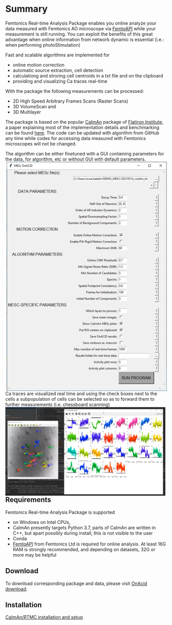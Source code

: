# Summary

Femtonics Real-time Analysis Package enables you online analyze your data measured with Femtonics AO microscope
via [FemtoAPI](https://kb.femtonics.eu/display/SUP/FemtoAPI+1.0) while your measurement is still running. You can exploit the benefits of this great advantage
when online information from network dynamic is essential (i.e.: when performing photoStimulation)

Fast and scalable algorithms are implemented for
- online motion correction
- automatic source extraction, cell detection 
- calculationg and stroring cell centroids in a txt file and on the clipboard
- providing and visualizing Ca traces real-time

With the package the following measurements can be processed:
- 2D High Speed Arbitrary Frames Scans (Raster Scans)
- 3D VolumeScan and 
- 3D Multilayer 

The package is based on the popular [CaImAn](https://github.com/flatironinstitute/CaImAn) package of [Flatiron Institute](https://www.simonsfoundation.org/flatiron/), a paper explaining most of the 
implementation details and benchmarking can be found [here](https://elifesciences.org/articles/38173). The code can be updated with algorithm from GitHub
any time while codes for accessing data measured with Femtonics microscopes will not be changed.

The algorithm can be either finetuned with a GUI containing parameters for the data, for algorithm, etc or without GUI with default parameters.
<img src="https://github.com/Femtonics/FemtoAPI/blob/main/OnAcid/doc/img/Picture1.png" width="500" align="right">

Ca traces are visualized real time and using the check boxes next to the cells a subpopulation of cells can be selected so as to forward them to further measurements (i.e. chessboard scanning)
<img src="https://github.com/Femtonics/FemtoAPI/blob/main/OnAcid/doc/img/Picture2.png" width="500" align="left">

## Requirements

Femtonics Real-time Analysis Package is supported
- on Windows on Intel CPUs,
- CaImAn presently targets Python 3.7, parts of CaImAn are written in C++, but apart possibly during install, this is not visible to the user
- Conda
- [FemtoAPI](https://kb.femtonics.eu/display/SUP/FemtoAPI+1.0) from Femtonics Ltd is required for online analysis. At least 16G RAM is strongly recommended, and depending on datasets, 32G or more may be helpful

## Download

To download corresponding package and data, please visit [OnAcid download](https://github.com/Kata5/FemtoOnAcid).

## Installation

[CaImAn/RTMC installation and setup](https://kb.femtonics.eu/pages/viewpage.action?pageId=51914704)
